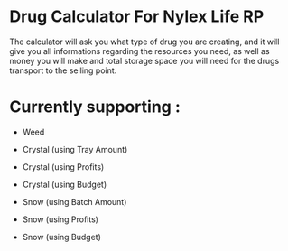 # Drug Calculator For Nylex Life RP
The calculator will ask you what type of drug you are creating, and it will give you all informations regarding the resources you need, as well as money you will make and total storage space you will need for the drugs transport to the selling point.

# Currently supporting :
- Weed

- Crystal (using Tray Amount)
- Crystal (using Profits)
- Crystal (using Budget)

- Snow (using Batch Amount)
- Snow (using Profits)
- Snow (using Budget)
